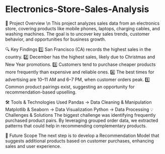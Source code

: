 # Electronics-Store-Sales-Analysis
🛒 Project Overview \n
This project analyzes sales data from an electronics store, covering products like mobile phones, laptops, charging cables, and washing machines. The goal is to uncover key sales trends, customer behavior, and opportunities for business growth.

🔍 Key Findings
1️⃣ San Francisco (CA) records the highest sales in the country.
2️⃣ December has the highest sales, likely due to Christmas and New Year promotions.
3️⃣ Customers tend to purchase cheaper products more frequently than expensive and reliable ones.
4️⃣ The best times for advertising are 10–11 AM and 6–7 PM, when customer orders peak.
5️⃣ Common product pairings exist, suggesting an opportunity for recommendation-based upselling.

🛠 Tools & Technologies Used
Pandas → Data Cleaning & Manipulation
Matplotlib & Seaborn → Data Visualization
Python → Data Processing
💡 Challenges & Solutions
The biggest challenge was identifying frequently purchased product pairs. By leveraging grouped order data, we extracted patterns that could help in recommending complementary products.

🚀 Future Scope
The next step is to develop a Recommendation Model that suggests additional products based on customer purchases, enhancing sales and user experience.
